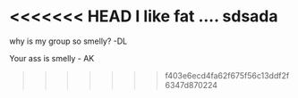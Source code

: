 <<<<<<< HEAD
I like fat ....
sdsada
=======
why is my group so smelly? -DL

Your ass is smelly - AK
>>>>>>> f403e6ecd4fa62f675f56c13ddf2f6347d870224
